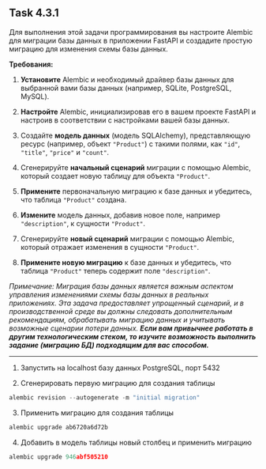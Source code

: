 ## Task 4.3.1

Для выполнения этой задачи программирования вы настроите Alembic для миграции базы данных в приложении FastAPI и создадите простую миграцию для изменения схемы базы данных.

**Требования:**

1. **Установите** Alembic и необходимый драйвер базы данных для выбранной вами базы данных (например, SQLite, PostgreSQL, MySQL).

2. **Настройте** Alembic, инициализировав его в вашем проекте FastAPI и настроив в соответствии с настройками вашей базы данных.

3. Создайте **модель данных** (модель SQLAlchemy), представляющую ресурс (например, объект `"Product"`) с такими полями, как `"id"`, `"title"`, `"price"` и `"count"`.

4. Сгенерируйте **начальный сценарий** миграции с помощью Alembic, который создает новую таблицу для объекта `"Product"`.

5. **Примените** первоначальную миграцию к базе данных и убедитесь, что таблица `"Product"` создана.

6. **Измените** модель данных, добавив новое поле, например `"description"`, к сущности `"Product"`.

7. Сгенерируйте **новый сценарий** миграции с помощью Alembic, который отражает изменения в сущности `"Product"`.

8. **Примените новую миграцию** к базе данных и убедитесь, что таблица `"Product"` теперь содержит поле `"description"`.

*Примечание: Миграция базы данных является важным аспектом управления изменениями схемы базы данных в реальных приложениях. Эта задача предоставляет упрощенный сценарий, и в производственной среде вы должны следовать дополнительным рекомендациям, обрабатывать миграцию данных и учитывать возможные сценарии потери данных. **Если вам привычнее работать в другим технологическим стеком, то изучите возможность выполнить задание (миграцию БД) подходящим для вас способом.***

---

1. Запустить на localhost базу данных PostgreSQL, порт 5432

2. Сгенерировать первую миграцию для создания таблицы
```python
alembic revision --autogenerate -m "initial migration"
```
3. Применить миграцию для создания таблицы
```python
alembic upgrade ab6720a6d72b
```
4. Добавить в модель таблицы новый столбец и применить миграцию
```python
alembic upgrade 946abf505210
```